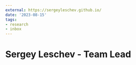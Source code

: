 ```yaml
---
external: https://sergeyleschev.github.io/
date: '2023-08-15'
tags:
- research
- inbox
---
```


# Sergey Leschev - Team Lead

